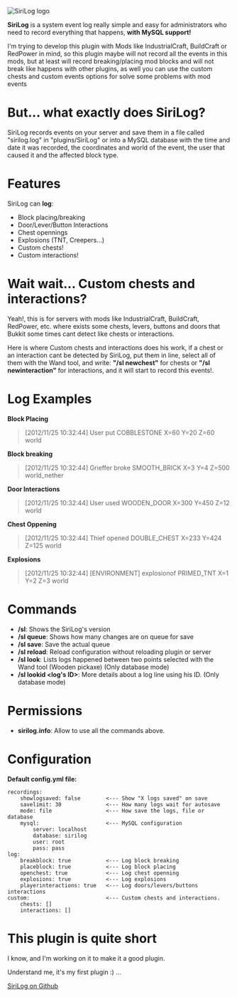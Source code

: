 ![SiriLog logo](http://dev.bukkit.org/media/images/48/911/SiriLog.png)

__SiriLog__ is a system event log really simple and easy for administrators who need to record everything that happens, __with MySQL support!__

I'm trying to develop this plugin with Mods like IndustrialCraft, BuildCraft or RedPower in mind, so this plugin maybe will not record all the events in this mods, but at least will record breaking/placing mod blocks and will not break like happens with other plugins, as well you can use the custom chests and custom events options for solve some problems with mod events

But... what exactly does SiriLog?
=================================
SiriLog records events on your server and save them in a file called "sirilog.log" in "plugins/SiriLog" or into a MySQL database with the time and date it was recorded, the coordinates and world of the event, the user that caused it and the affected block type.

Features
========
SiriLog can __log__:

- Block placing/breaking
- Door/Lever/Button Interactions
- Chest opennings
- Explosions (TNT, Creepers...)
- Custom chests!
- Custom interactions!

Wait wait... Custom chests and interactions?
============================================
Yeah!, this is for servers with mods like IndustrialCraft, BuildCraft, RedPower, etc. where exists some chests, levers, buttons and doors that Bukkit some times cant detect like chests or interactions.

Here is where Custom chests and interactions does his work, if a chest or an interaction cant be detected by SiriLog, put them in line, select all of them with the Wand tool, and write: __"/sl newchest"__ for chests or __"/sl newinteraction"__ for interactions, and it will start to record this events!.

Log Examples
============

__Block Placing__
> [2012/11/25 10:32:44] User put COBBLESTONE X=60 Y=20 Z=60 world

__Block breaking__
> [2012/11/25 10:32:44] Grieffer broke SMOOTH_BRICK X=3 Y=4 Z=500 world_nether

__Door Interactions__
> [2012/11/25 10:32:44] User used WOODEN_DOOR X=300 Y=450 Z=12 world

__Chest Oppening__
> [2012/11/25 10:32:44] Thief opened DOUBLE_CHEST X=233 Y=424 Z=125 world

__Explosions__
> [2012/11/25 10:32:44] \[ENVIRONMENT\] explosionof PRIMED_TNT X=1 Y=2 Z=3 world

Commands
========
- __/sl__: Shows the SiriLog's version
- __/sl queue__: Shows how many changes are on queue for save
- __/sl save__: Save the actual queue
- __/sl reload__: Reload configuration without reloading plugin or server
- __/sl look__: Lists logs happened between two points selected with the Wand tool (Wooden pickaxe) (Only database mode)
- __/sl lookid <log's ID>__: More details about a log line using his ID. (Only database mode)

Permissions
===========
- __sirilog.info__: Allow to use all the commands above.

Configuration
=============

__Default config.yml file:__

    recordings:
        showlogsaved: false        <--- Show "X logs saved" on save
        savelimit: 30              <--- How many logs wait for autosave
        mode: file                 <--- How save the logs, file or database
        mysql:                     <--- MySQL configuration
            server: localhost
            database: sirilog
            user: root
            pass: pass
    log:
        breakblock: true           <--- Log block breaking
        placeblock: true           <--- Log block placing
        openchest: true            <--- Log chest openning
        explosions: true           <--- Log explosions
        playerinteractions: true   <--- Log doors/levers/buttons interactions
    custom:                        <--- Custom chests and interactions.
        chests: []
        interactions: []

This plugin is quite short
==========================
I know, and I'm working on it to make it a good plugin.

Understand me, it's my first plugin :) ...

[SiriLog on Github](https://github.com/Sirikon/sirilog)
